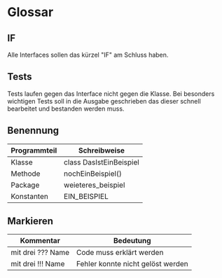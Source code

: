 # Glossar
## IF
Alle Interfaces sollen das kürzel "IF" am Schluss haben.
## Tests
Tests laufen gegen das Interface nicht gegen die Klasse.
Bei besonders wichtigen Tests soll in die Ausgabe geschrieben das dieser schnell bearbeitet und bestanden werden muss.
## Benennung
Programmteil | Schreibweise
-------------- | --------
Klasse | class DasIstEinBeispiel
Methode | nochEinBeispiel()
Package | weieteres_beispiel
Konstanten | EIN_BEISPIEL
## Markieren
Kommentar | Bedeutung
-------------- | --------
mit drei ??? Name | Code muss erklärt werden
mit drei !!! Name | Fehler konnte nicht gelöst werden

